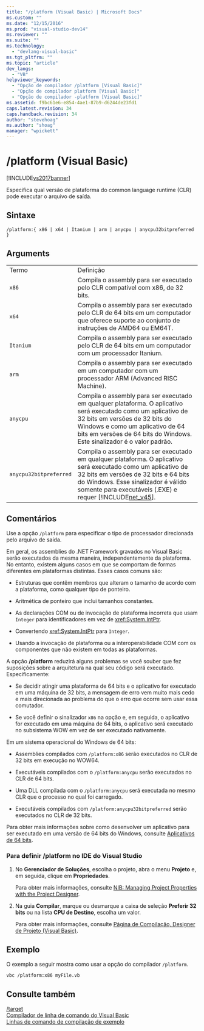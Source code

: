 ```yaml
---
title: "/platform (Visual Basic) | Microsoft Docs"
ms.custom: ""
ms.date: "12/15/2016"
ms.prod: "visual-studio-dev14"
ms.reviewer: ""
ms.suite: ""
ms.technology: 
  - "devlang-visual-basic"
ms.tgt_pltfrm: ""
ms.topic: "article"
dev_langs: 
  - "VB"
helpviewer_keywords: 
  - "Opção de compilador /platform [Visual Basic]"
  - "Opção de compilador platform [Visual Basic]"
  - "Opção de compilador -platform [Visual Basic]"
ms.assetid: f9bc61e6-e854-4ae1-87b9-d6244de23fd1
caps.latest.revision: 34
caps.handback.revision: 34
author: "stevehoag"
ms.author: "shoag"
manager: "wpickett"
---
```

# /platform (Visual Basic)
[!INCLUDE[vs2017banner](../../../csharp/includes/vs2017banner.md)]

Especifica qual versão de plataforma do common language runtime \(CLR\) pode executar o arquivo de saída.  
  
## Sintaxe  
  
```  
/platform:{ x86 | x64 | Itanium | arm | anycpu | anycpu32bitpreferred }  
```  
  
## Arguments  
  
|||  
|-|-|  
|Termo|Definição|  
|`x86`|Compila o assembly para ser executado pelo CLR compatível com x86, de 32 bits.|  
|`x64`|Compila o assembly para ser executado pelo CLR de 64 bits em um computador que oferece suporte ao conjunto de instruções de AMD64 ou EM64T.|  
|`Itanium`|Compila o assembly para ser executado pelo CLR de 64 bits em um computador com um processador Itanium.|  
|`arm`|Compila o assembly para ser executado em um computador com um processador ARM \(Advanced RISC Machine\).|  
|`anycpu`|Compila o assembly para ser executado em qualquer plataforma.  O aplicativo será executado como um aplicativo de 32 bits em versões de 32 bits do Windows e como um aplicativo de 64 bits em versões de 64 bits do Windows.  Este sinalizador é o valor padrão.|  
|`anycpu32bitpreferred`|Compila o assembly para ser executado em qualquer plataforma.  O aplicativo será executado como um aplicativo de 32 bits em versões de 32 bits e 64 bits do Windows.  Esse sinalizador é válido somente para executáveis \(.EXE\) e requer [!INCLUDE[net_v45](../../../csharp/language-reference/compiler-options/includes/net_v45_md.md)].|  
  
## Comentários  
 Use a opção `/platform` para especificar o tipo de processador direcionada pelo arquivo de saída.  
  
 Em geral, os assemblies do .NET Framework gravados no Visual Basic serão executados da mesma maneira, independentemente da plataforma.  No entanto, existem alguns casos em que se comportam de formas diferentes em plataformas distintas.  Esses casos comuns são:  
  
-   Estruturas que contêm membros que alteram o tamanho de acordo com a plataforma, como qualquer tipo de ponteiro.  
  
-   Aritmética de ponteiro que inclui tamanhos constantes.  
  
-   As declarações COM ou de invocação de plataforma incorreta que usam `Integer` para identificadores em vez de <xref:System.IntPtr>.  
  
-   Convertendo <xref:System.IntPtr> para `Integer`.  
  
-   Usando a invocação de plataforma ou a interoperabilidade COM com os componentes que não existem em todas as plataformas.  
  
 A opção **\/platform** reduzirá alguns problemas se você souber que fez suposições sobre a arquitetura na qual seu código será executado.  Especificamente:  
  
-   Se decidir atingir uma plataforma de 64 bits e o aplicativo for executado em uma máquina de 32 bits, a mensagem de erro vem muito mais cedo e mais direcionada ao problema do que o erro que ocorre sem usar essa comutador.  
  
-   Se você definir o sinalizador `x86` na opção e, em seguida, o aplicativo for executado em uma máquina de 64 bits, o aplicativo será executado no subsistema WOW em vez de ser executado nativamente.  
  
 Em um sistema operacional do Windows de 64 bits:  
  
-   Assemblies compilados com `/platform:x86` serão executados no CLR de 32 bits em execução no WOW64.  
  
-   Executáveis compilados com o `/platform:anycpu` serão executados no CLR de 64 bits.  
  
-   Uma DLL compilada com o `/platform:anycpu` será executada no mesmo CLR que o processo no qual foi carregado.  
  
-   Executáveis compilados com `/platform:anycpu32bitpreferred` serão executados no CLR de 32 bits.  
  
 Para obter mais informações sobre como desenvolver um aplicativo para ser executado em uma versão de 64 bits do Windows, consulte [Aplicativos de 64 bits](../Topic/64-bit%20Applications.md).  
  
### Para definir \/platform no IDE do Visual Studio  
  
1.  No **Gerenciador de Soluções**, escolha o projeto, abra o menu **Projeto** e, em seguida, clique em **Propriedades**.  
  
     Para obter mais informações, consulte [NIB: Managing Project Properties with the Project Designer](http://msdn.microsoft.com/pt-br/983f3c18-832f-4666-afec-74b716ff3e0e).  
  
2.  Na guia **Compilar**, marque ou desmarque a caixa de seleção **Preferir 32 bits** ou na lista **CPU de Destino**, escolha um valor.  
  
     Para obter mais informações, consulte [Página de Compilação, Designer de Projeto \(Visual Basic\)](/visual-studio/ide/reference/compile-page-project-designer-visual-basic).  
  
## Exemplo  
 O exemplo a seguir mostra como usar a opção do compilador `/platform`.  
  
```  
vbc /platform:x86 myFile.vb  
```  
  
## Consulte também  
 [\/target](../../../visual-basic/reference/command-line-compiler/target.md)   
 [Compilador de linha de comando do Visual Basic](../../../visual-basic/reference/command-line-compiler/index.md)   
 [Linhas de comando de compilação de exemplo](../../../visual-basic/reference/command-line-compiler/sample-compilation-command-lines.md)